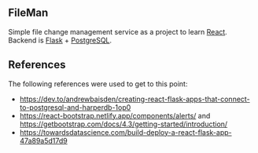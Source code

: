 ## FileMan

Simple file change management service as a project to learn [React](https://reactjs.org/). Backend is [Flask](https://flask.palletsprojects.com/en/2.0.x/) + [PostgreSQL](https://www.postgresql.org/).

## References

The following references were used to get to this point:

- https://dev.to/andrewbaisden/creating-react-flask-apps-that-connect-to-postgresql-and-harperdb-1op0
- https://react-bootstrap.netlify.app/components/alerts/ and https://getbootstrap.com/docs/4.3/getting-started/introduction/
- https://towardsdatascience.com/build-deploy-a-react-flask-app-47a89a5d17d9